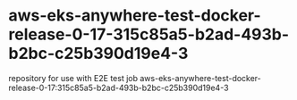 # aws-eks-anywhere-test-docker-release-0-17-315c85a5-b2ad-493b-b2bc-c25b390d19e4-3
repository for use with E2E test job aws-eks-anywhere-test-docker-release-0-17:315c85a5-b2ad-493b-b2bc-c25b390d19e4-3
